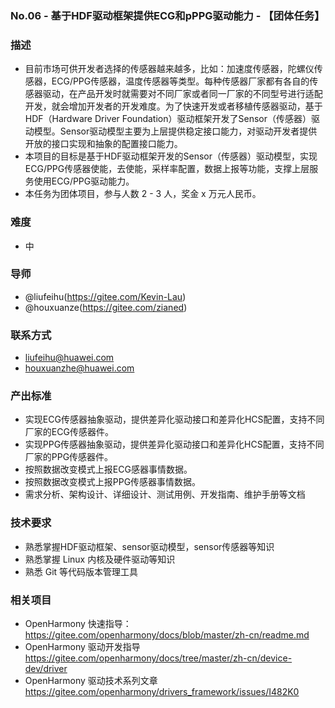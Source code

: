 ### No.06 - 基于HDF驱动框架提供ECG和pPPG驱动能力 - 【团体任务】

### 描述
- 目前市场可供开发者选择的传感器越来越多，比如：加速度传感器，陀螺仪传感器，ECG/PPG传感器，温度传感器等类型。每种传感器厂家都有各自的传感器驱动，在产品开发时就需要对不同厂家或者同一厂家的不同型号进行适配开发，就会增加开发者的开发难度。为了快速开发或者移植传感器驱动，基于HDF（Hardware Driver Foundation）驱动框架开发了Sensor（传感器）驱动模型。Sensor驱动模型主要为上层提供稳定接口能力，对驱动开发者提供开放的接口实现和抽象的配置接口能力。
- 本项目的目标是基于HDF驱动框架开发的Sensor（传感器）驱动模型，实现ECG/PPG传感器使能，去使能，采样率配置，数据上报等功能，支撑上层服务使用ECG/PPG驱动能力。
- 本任务为团体项目，参与人数 2 - 3 人，奖金 x 万元人民币。

### 难度
- 中

### 导师
- @liufeihu(https://gitee.com/Kevin-Lau)
- @houxuanze(https://gitee.com/zianed)

### 联系方式
- liufeihu@huawei.com
- houxuanzhe@huawei.com

### 产出标准

- 实现ECG传感器抽象驱动，提供差异化驱动接口和差异化HCS配置，支持不同厂家的ECG传感器件。
- 实现PPG传感器抽象驱动，提供差异化驱动接口和差异化HCS配置，支持不同厂家的PPG传感器件。
- 按照数据改变模式上报ECG感器事情数据。
- 按照数据改变模式上报PPG传感器事情数据。
- 需求分析、架构设计、详细设计、测试用例、开发指南、维护手册等文档

### 技术要求

- 熟悉掌握HDF驱动框架、sensor驱动模型，sensor传感器等知识
- 熟悉掌握 Linux 内核及硬件驱动等知识
- 熟悉 Git 等代码版本管理工具

### 相关项目

- OpenHarmony 快速指导：https://gitee.com/openharmony/docs/blob/master/zh-cn/readme.md
- OpenHarmony 驱动开发指导 https://gitee.com/openharmony/docs/tree/master/zh-cn/device-dev/driver
- OpenHarmony 驱动技术系列文章 https://gitee.com/openharmony/drivers_framework/issues/I482K0
